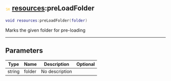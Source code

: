 ## ![shared](../../.gitbook/assets/shared.png) [resources](./readme/resources.md):preLoadFolder

```lua
void resources:preLoadFolder(folder)
```

Marks the given folder for pre-loading

------
## Parameters

| Type   | Name | Description | Optional |
| ------ | ---- | ----------- | -------: |
| string | folder | No description |  |

